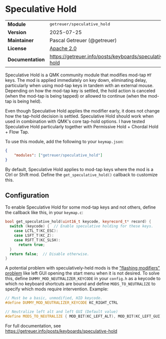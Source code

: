 # Speculative Hold

<table>
<tr><td><b>Module</b></td><td><tt>getreuer/speculative_hold</tt></td></tr>
<tr><td><b>Version</b></td><td>2025-07-25</td></tr>
<tr><td><b>Maintainer</b></td><td>Pascal Getreuer (@getreuer)</td></tr>
<tr><td><b>License</b></td><td><a href="../LICENSE.txt">Apache 2.0</a></td></tr>
<tr><td><b>Documentation</b></td><td>
<a href="https://getreuer.info/posts/keyboards/speculative-hold">https://getreuer.info/posts/keyboards/speculative-hold</a>
</td></tr>
</table>

Speculative Hold is a QMK community module that modifies mod-tap `MT` keys. The
mod is applied immediately on key down, eliminating delay, particularly when
using mod-tap keys in tandem with an external mouse. Depending on how the
mod-tap key is settled, the hold action is canceled (when the mod-tap is being
tapped) or allowed to continue (when the mod-tap is being held). 

Even though Speculative Hold applies the modifier early, it does not change how
the tap-hold decision is settled. Speculative Hold should work when used in
combination with QMK's core tap-hold options. I have tested Speculative Hold
particularly together with Permissive Hold + Chordal Hold + Flow Tap.

To use this module, add the following to your `keymap.json`:

```json
{
    "modules": ["getreuer/speculative_hold"]
}
```

By default, Speculative Hold applies to mod-tap keys where the mod is a Ctrl or
Shift mod. Define the `get_speculative_hold()` callback to customize this.

## Configuration

To enable Speculative Hold for some mod-tap keys and not others, define the
callback like this, in your `keymap.c`:

```cc
bool get_speculative_hold(uint16_t keycode, keyrecord_t* record) {
  switch (keycode) {  // Enable speculative holding for these keys.
    case LCTL_T(KC_ESC):
    case LSFT_T(KC_Z):
    case RSFT_T(KC_SLSH):
      return true;
  }
  return false;  // Disable otherwise.
}
```

A potential problem with speculatively-held mods is the ["flashing modifiers"
problem](https://docs.qmk.fm/features/key_overrides#neutralize-flashing-modifiers)
like left GUI opening the start menu when it is not desired.
To solve this, define `DUMMY_MOD_NEUTRALIZER_KEYCODE` in your `config.h` as a
keycode to which no keyboard shortcuts are bound and define `MODS_TO_NEUTRALIZE`
to specify which mods require intervention. Example:

```cc
// Must be a basic, unmodified, HID keycode.
#define DUMMY_MOD_NEUTRALIZER_KEYCODE KC_RIGHT_CTRL

// Neutralize left alt and left GUI (Default value)
#define MODS_TO_NEUTRALIZE { MOD_BIT(KC_LEFT_ALT), MOD_BIT(KC_LEFT_GUI) }
```

For full documentation, see
<https://getreuer.info/posts/keyboards/speculative-hold>

